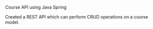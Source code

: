 Course API using Java Spring

Created a REST API which can perform CRUD operations on a course model.
